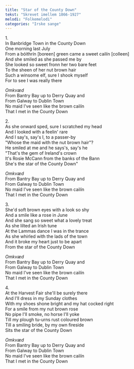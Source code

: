 ```yaml
---
title: "Star of the County Down"
tekst: "Skrevet imellem 1866-1927"
melodi: "Folkemelodi"
categories: "Irske sange"
---
```


1\.\
In Banbridge Town in the County Down\
One morning last July\
From a bóithrín [boreen] green came a sweet cailín [colleen]\
And she smiled as she passed me by\
She looked so sweet fronn her two bare feet\
To the sheen of her nut brown hair\
Such a winsome elf, sure I shook myself\
For to see I was really there

*Omkvæd*\
From Bantry Bay up to Derry Quay and\
From Galway to Dublin Town\
No maid I've seen like the brown cailín\
That I met in the County Down

2\.\
As she onward sped, sure I scratched my head\
And I looked with a feelin' rare\
And I say's, say's I, to a passer-by\
"Whose the maid with the nut brown hair"?\
He smiled at me and he says's, say's he\
"That's the gem of Ireland's crown\
It's Rosie McCann from the banks of the Bann\
She's the star of the County Down"

*Omkvæd*\
From Bantry Bay up to Derry Quay and\
From Galway to Dublin Town\
No maid I've seen like the brown cailín\
That I met in the County Down

3\.\
She'd soft brown eyes with a look so shy\
And a smile like a rose in June\
And she sang so sweet what a lovely treat\
As she lilted an Irish tune\
At the Lammas dance I was in the trance\
As she whirled with the lads of the town\
And it broke my heart just to be apart\
From the star of the County Down

*Omkvæd*\
From Bantry Bay up to Derry Quay and\
From Galway to Dublin Town\
No maid I've seen like the brown cailín\
That I met in the County Down

4\.\
At the Harvest Fair she'll be surely there\
And I'll dress in my Sunday clothes\
With my shoes shone bright and my hat cocked right\
For a smile from my nut brown rose\
No pipe I'll smoke, no horse I'll yoke\
Till my plough tu-urns rust coloured brown\
Till a smiling bride, by my own fireside\
Sits the star of the County Down

*Omkvæd*\
From Bantry Bay up to Derry Quay and\
From Galway to Dublin Town\
No maid I've seen like the brown cailín\
That I met in the County Down